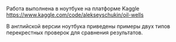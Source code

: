 Работа выполнена в ноутбуке на платформе Kaggle
https://www.kaggle.com/code/alekseyschukin/oil-wells

В английской версии ноутбука приведены примеры двух типов перекрестных проверок для сравнения результатов.
